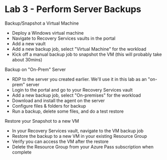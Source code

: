 # Lab 3 - Perform Server Backups

Backup/Snapshot a Virtual Machine

* Deploy a Windows virtual machine
* Navigate to Recovery Services vaults in the portal
* Add a new vault
* Add a new backup job, select "Virtual Machine" for the workload
* Kick off a manual backup job to snapshot the VM (this will probably take about 30mins)

Backup on "On-Prem" Server

* RDP to the server you created earlier. We'll use it in this lab as an "on-prem" server
* Login to the portal and go to your Recovery Services vault
* Add a new backup job, select "On-premises" for the workload
* Download and install the agent on the server
* Configure files & folders for backup
* Run a backup, delete some files, and do a test restore

Restore your Snapshot to a new VM

* In your Recovery Services vault, navigate to the VM backup job
* Restore the backup to a new VM in your existing Resource Group
* Verify you can access the VM after the restore
* Delete the Resource Group from your Azure Pass subscription when complete